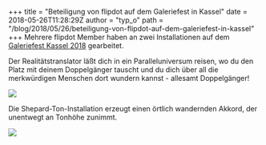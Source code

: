 +++
title = "Beteiligung von flipdot auf dem Galeriefest in Kassel"
date = 2018-05-26T11:28:29Z
author = "typ_o"
path = "/blog/2018/05/26/beteiligung-von-flipdot-auf-dem-galeriefest-in-kassel"
+++
Mehrere flipdot Member haben an zwei Installationen auf dem [Galeriefest
Kassel 2018](http://galerien-kassel.de/) gearbeitet.

Der Realitätstranslator läßt dich in ein Paralleluniversum reisen, wo du
den Platz mit deinem Doppelgänger tauscht und du dich über all die
merkwürdigen Menschen dort wundern kannst - allesamt Doppelgänger\!

![](https://flipdot.org/blog/uploads/translator1.serendipityThumb.jpg)

Die Shepard-Ton-Installation erzeugt einen örtlich wandernden Akkord,
der unentwegt an Tonhöhe zunimmt.

![](https://flipdot.org/blog/uploads/shepard.serendipityThumb.jpg)
